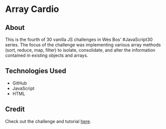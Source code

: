 # Array Cardio

## About 

This is the fourth of 30 vanilla JS challenges in Wes Bos' #JavaScript30 series. The focus of the challenge was implementing various array methods (sort, reduce, map, filter) to isolate, consolidate, and alter the information contained in existing objects and arrays. 

## Technologies Used

- GitHub
- JavaScript
- HTML

## Credit

Check out the challenge and tutorial [here](https://javascript30.com/). 